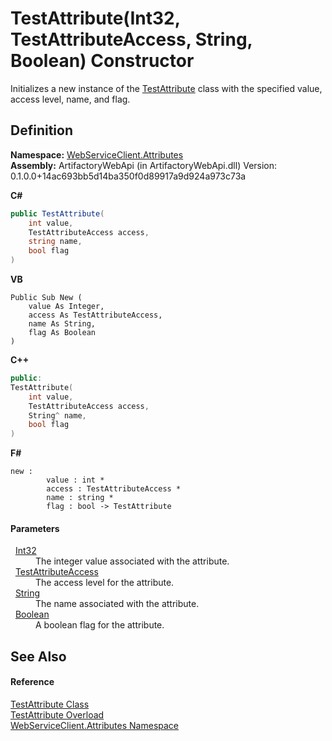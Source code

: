 # TestAttribute(Int32, TestAttributeAccess, String, Boolean) Constructor


Initializes a new instance of the <a href="b4148068-39b8-f58d-1615-b8e7967a687b">TestAttribute</a> class with the specified value, access level, name, and flag.



## Definition
**Namespace:** <a href="cd791089-7108-c03a-6f29-5b3d79b0fadf">WebServiceClient.Attributes</a>  
**Assembly:** ArtifactoryWebApi (in ArtifactoryWebApi.dll) Version: 0.1.0.0+14ac693bb5d14ba350f0d89917a9d924a973c73a

**C#**
``` C#
public TestAttribute(
	int value,
	TestAttributeAccess access,
	string name,
	bool flag
)
```
**VB**
``` VB
Public Sub New ( 
	value As Integer,
	access As TestAttributeAccess,
	name As String,
	flag As Boolean
)
```
**C++**
``` C++
public:
TestAttribute(
	int value, 
	TestAttributeAccess access, 
	String^ name, 
	bool flag
)
```
**F#**
``` F#
new : 
        value : int * 
        access : TestAttributeAccess * 
        name : string * 
        flag : bool -> TestAttribute
```



#### Parameters
<dl><dt>  <a href="https://learn.microsoft.com/dotnet/api/system.int32" target="_blank" rel="noopener noreferrer">Int32</a></dt><dd>The integer value associated with the attribute.</dd><dt>  <a href="f88479ee-5485-d138-8015-a93c6b5a7eb4">TestAttributeAccess</a></dt><dd>The access level for the attribute.</dd><dt>  <a href="https://learn.microsoft.com/dotnet/api/system.string" target="_blank" rel="noopener noreferrer">String</a></dt><dd>The name associated with the attribute.</dd><dt>  <a href="https://learn.microsoft.com/dotnet/api/system.boolean" target="_blank" rel="noopener noreferrer">Boolean</a></dt><dd>A boolean flag for the attribute.</dd></dl>

## See Also


#### Reference
<a href="b4148068-39b8-f58d-1615-b8e7967a687b">TestAttribute Class</a>  
<a href="8e6c1a81-a43b-9961-4bfc-d7d4cf321166">TestAttribute Overload</a>  
<a href="cd791089-7108-c03a-6f29-5b3d79b0fadf">WebServiceClient.Attributes Namespace</a>  
